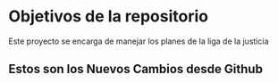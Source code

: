 # Objetivos de la repositorio

Este proyecto se encarga de manejar los planes de la liga de la justicia


## Estos son los Nuevos Cambios desde Github



